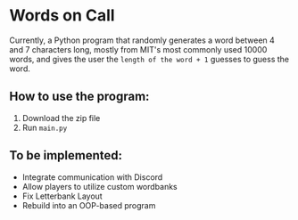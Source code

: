 # Words on Call
Currently, a Python program that randomly generates a word between 4 and 7 characters long, mostly from MIT's most commonly used 10000 words, and gives the user the `length of the word + 1` guesses to guess the word. 
## How to use the program:
1. Download the zip file
1. Run `main.py`
## To be implemented:
- Integrate communication with Discord
- Allow players to utilize custom wordbanks
- Fix Letterbank Layout
- Rebuild into an OOP-based program
